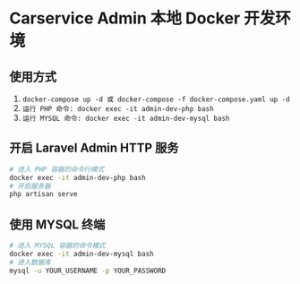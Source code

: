 # Carservice Admin 本地 Docker 开发环境

## 使用方式
1. `docker-compose up -d 或 docker-compose -f docker-compose.yaml up -d`
2. `运行 PHP 命令: docker exec -it admin-dev-php bash`
3. `运行 MYSQL 命令: docker exec -it admin-dev-mysql bash`

## 开启 Laravel Admin HTTP 服务
```bash
# 进入 PHP 容器的命令行模式
docker exec -it admin-dev-php bash
# 开启服务器
php artisan serve

```
## 使用 MYSQL 终端
```bash
# 进入 MYSQL 容器的命令模式
docker exec -it admin-dev-mysql bash
# 进入数据库
mysql -u YOUR_USERNAME -p YOUR_PASSWORD
```
